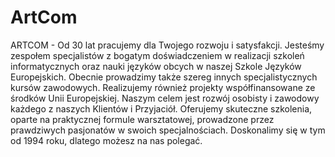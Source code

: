 # ArtCom

ARTCOM - Od 30 lat pracujemy dla Twojego rozwoju i satysfakcji. Jesteśmy zespołem specjalistów z bogatym doświadczeniem w realizacji szkoleń informatycznych oraz nauki języków obcych w naszej Szkole Języków Europejskich. Obecnie prowadzimy także szereg innych specjalistycznych kursów zawodowych. Realizujemy również projekty współfinansowane ze środków Unii Europejskiej. Naszym celem jest rozwój osobisty i zawodowy każdego z naszych Klientów i Przyjaciół. Oferujemy skuteczne szkolenia, oparte na praktycznej formule warsztatowej, prowadzone przez prawdziwych pasjonatów w swoich specjalnościach. Doskonalimy się w tym od 1994 roku, dlatego możesz na nas polegać.
